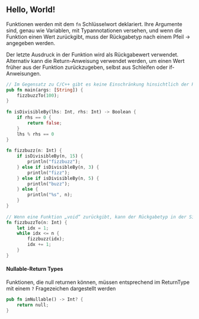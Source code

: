 ## Hello, World!

Funktionen werden mit dem ```fn``` Schlüsselwort deklariert.  Ihre Argumente sind, genau wie Variablen, mit Typannotationen versehen, und wenn die Funktion einen Wert zurückgibt, muss der Rückgabetyp nach einem Pfeil -> angegeben werden.

Der letzte Ausdruck in der Funktion wird als Rückgabewert verwendet. Alternativ kann die Return-Anweisung verwendet werden, um einen Wert früher aus der Funktion zurückzugeben, selbst aus Schleifen oder if-Anweisungen.

```rust
// Im Gegensatz zu C/C++ gibt es keine Einschränkung hinsichtlich der Reihenfolge der Funktionsdefinitionen 
pub fn main(args: [String]) {  
    fizzbuzzTo(100);  
}  
  
fn isDivisibleBy(lhs: Int, rhs: Int) -> Boolean {  
    if rhs == 0 {  
        return false;  
    }  
    lhs % rhs == 0  
}  
  
fn fizzbuzz(n: Int) {  
    if isDivisibleBy(n, 15) {  
        println("fizzbuzz");  
    } else if isDivisibleBy(n, 3) {  
        println("fizz");  
    } else if isDivisibleBy(n, 5) {  
        println("buzz");  
    } else {  
        println("%s", n);  
    }  
}  
  
// Wenn eine Funktion „void“ zurückgibt, kann der Rückgabetyp in der Signatur weggelassen werden
fn fizzbuzzTo(n: Int) {  
    let idx = 1;  
    while idx <= n {  
        fizzbuzz(idx);  
        idx += 1;  
    }  
}
```


#### Nullable-Return Types
Funktionen, die null returnen können, müssen entsprechend im ReturnType mit einem `?` Fragezeichen dargestellt werden

```rust
pub fn imNullable() -> Int? {
	return null;
}
```
